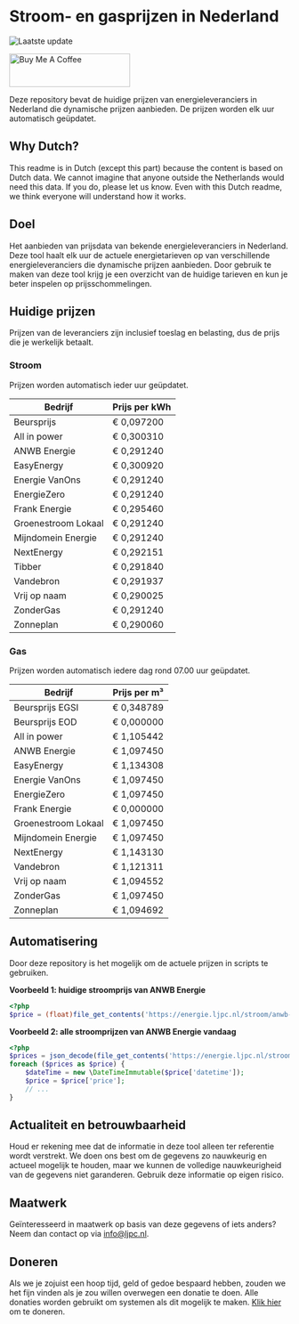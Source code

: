 # Stroom- en gasprijzen in Nederland

![Laatste update](https://img.shields.io/badge/laatste%20update-2023--09--01%2005%3A00%20CET-brightgreen)

<a href="https://www.buymeacoffee.com/Lars-" target="_blank"><img src="https://cdn.buymeacoffee.com/buttons/v2/default-orange.png" alt="Buy Me A Coffee" height="60" style="height: 60px !important;width: 217px !important;" ></a>

Deze repository bevat de huidige prijzen van energieleveranciers in Nederland die dynamische prijzen aanbieden. De prijzen worden elk uur automatisch geüpdatet.

## Why Dutch?

This readme is in Dutch (except this part) because the content is based on Dutch data. We cannot imagine that anyone outside the Netherlands would need this data. If you do, please let us know. Even with this Dutch readme, we think
everyone will understand how it works.

## Doel

Het aanbieden van prijsdata van bekende energieleveranciers in Nederland. Deze tool haalt elk uur de actuele energietarieven op van verschillende energieleveranciers die dynamische prijzen aanbieden. Door gebruik te maken van deze tool
krijg je een overzicht van de huidige tarieven en kun je beter inspelen op prijsschommelingen.

## Huidige prijzen

Prijzen van de leveranciers zijn inclusief toeslag en belasting, dus de prijs die je werkelijk betaalt.

### Stroom

Prijzen worden automatisch ieder uur geüpdatet.

 Bedrijf | Prijs per kWh 
---------|---------------
Beursprijs | € 0,097200
All in power | € 0,300310
ANWB Energie | € 0,291240
EasyEnergy | € 0,300920
Energie VanOns | € 0,291240
EnergieZero | € 0,291240
Frank Energie | € 0,295460
Groenestroom Lokaal | € 0,291240
Mijndomein Energie | € 0,291240
NextEnergy | € 0,292151
Tibber | € 0,291840
Vandebron | € 0,291937
Vrij op naam | € 0,290025
ZonderGas | € 0,291240
Zonneplan | € 0,290060


### Gas

Prijzen worden automatisch iedere dag rond 07.00 uur geüpdatet.

 Bedrijf | Prijs per m³ 
---------|--------------
Beursprijs EGSI | € 0,348789
Beursprijs EOD | € 0,000000
All in power | € 1,105442
ANWB Energie | € 1,097450
EasyEnergy | € 1,134308
Energie VanOns | € 1,097450
EnergieZero | € 1,097450
Frank Energie | € 0,000000
Groenestroom Lokaal | € 1,097450
Mijndomein Energie | € 1,097450
NextEnergy | € 1,143130
Vandebron | € 1,121311
Vrij op naam | € 1,094552
ZonderGas | € 1,097450
Zonneplan | € 1,094692


## Automatisering

Door deze repository is het mogelijk om de actuele prijzen in scripts te gebruiken.

**Voorbeeld 1: huidige stroomprijs van ANWB Energie**

```php
<?php
$price = (float)file_get_contents('https://energie.ljpc.nl/stroom/anwb-energie-nu.txt');

```

**Voorbeeld 2: alle stroomprijzen van ANWB Energie vandaag**

```php
<?php
$prices = json_decode(file_get_contents('https://energie.ljpc.nl/stroom/all-in-power-vandaag.json'),true);
foreach ($prices as $price) {
    $dateTime = new \DateTimeImmutable($price['datetime']);
    $price = $price['price'];
    // ...
}
```

## Actualiteit en betrouwbaarheid

Houd er rekening mee dat de informatie in deze tool alleen ter referentie wordt verstrekt. We doen ons best om de gegevens zo nauwkeurig en actueel mogelijk te houden, maar we kunnen de volledige nauwkeurigheid van de gegevens niet
garanderen. Gebruik deze informatie op eigen risico.

## Maatwerk

Geïnteresseerd in maatwerk op basis van deze gegevens of iets anders? Neem dan contact op
via [info@ljpc.nl](mailto:info@ljpc.nl?subject=Energie%20prijzen).

## Doneren

Als we je zojuist een hoop tijd, geld of gedoe bespaard hebben, zouden we het fijn vinden als je zou willen overwegen een
donatie te doen. Alle donaties worden gebruikt om systemen als dit mogelijk te
maken. [Klik hier](https://www.buymeacoffee.com/Lars-) om te doneren.
